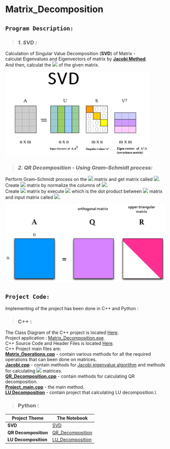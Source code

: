 # Matrix_Decomposition

## `Program Description:`


> ### ***1. SVD :*** 
Calculation of Singular Value Decomposition (**SVD**) of Matrix -\
calculat Eigenvalues and Eigenvectors of matrix by [**Jacobi Method**](https://en.wikipedia.org/wiki/Jacobi_eigenvalue_algorithm).\
And then, calculat the <img src="https://render.githubusercontent.com/render/math?math=U, S, V^T"> of the given matrix.

![image-2.png](https://github.com/NadavShwartz93/Matrix_Decomposition/blob/main/SVD.png "SVD")

> ### ***2. QR Decomposition - Using Gram–Schmidt process:***
Perform Gram–Schmidt process on the <img src="https://render.githubusercontent.com/render/math?math=N x N"> matrix and get matrix called <img src="https://render.githubusercontent.com/render/math?math=U">.\
Create <img src="https://render.githubusercontent.com/render/math?math=Q"> matrix by normalize the columns of <img src="https://render.githubusercontent.com/render/math?math=U">.\
Create <img src="https://render.githubusercontent.com/render/math?math=R"> matrix by execute <img src="https://render.githubusercontent.com/render/math?math=Q^T*A"> which is the dot product between <img src="https://render.githubusercontent.com/render/math?math=Q^T"> matrix and input matrix called <img src="https://render.githubusercontent.com/render/math?math=A">.

![image-3.png](https://github.com/NadavShwartz93/Matrix_Decomposition/blob/main/QR_Decomposition.png "QR Decomposition")

## `Project Code:`

Implementing of the project has been done in C++ and Python :

> ### C++ : 
The Class Diagram of the C++ project is located [Here](https://github.com/NadavShwartz93/Matrix_Decomposition/tree/main/C%2B%2B). \
Project application : [Matrix_Decomposition.exe](https://github.com/NadavShwartz93/Matrix_Decomposition/blob/main/C%2B%2B/Matrix_Decomposition.exe).\
C++ Source Code and Header Files is located [Here](https://github.com/NadavShwartz93/Matrix_Decomposition/tree/main/C%2B%2B/Project1).\
C++ Project main files are:\
[**Matrix_Operations.cpp**](https://github.com/NadavShwartz93/Matrix_Decomposition/blob/main/C%2B%2B/Project1/Source/Matrix_Operations.cpp) - contain various methods for all the required operations that can been done on matrices.\
[**Jacobi.cpp**](https://github.com/NadavShwartz93/Matrix_Decomposition/blob/main/C%2B%2B/Project1/Source/Jacobi.cpp) - contain methods for [Jacobi eigenvalue algorithm](https://en.wikipedia.org/wiki/Jacobi_eigenvalue_algorithm) and methods for calculating <img src="https://render.githubusercontent.com/render/math?math=U, S, V^T"> matrices.\
[**QR_Decomposition.cpp**](https://github.com/NadavShwartz93/Matrix_Decomposition/blob/main/C%2B%2B/Project1/Source/QR_Decomposition.cpp) - contain methods for calculating QR decomposition.\
[**Project_main.cpp**](https://github.com/NadavShwartz93/Matrix_Decomposition/blob/main/C%2B%2B/Project1/Source/Project_main.cpp) - the main method.\
[**LU Decomposition**](https://github.com/NadavShwartz93/Matrix_Decomposition/tree/main/C%2B%2B/LU_Decomposition) - contain project that calculating LU decomposition.\

> ### Python : 
| Project Theme | The Notebook|
|------------|--------------------|
| **SVD** | [SVD](https://github.com/NadavShwartz93/Matrix_Decomposition/blob/main/Python/SVD.ipynb) |
| **QR Decomposition** | [QR_Decomposition](https://github.com/NadavShwartz93/Matrix_Decomposition/blob/main/Python/QR_Decomposition.ipynb) |
|**LU Decomposition** |[LU_Decomposition](Python/LU_decomposition.ipynb) |
